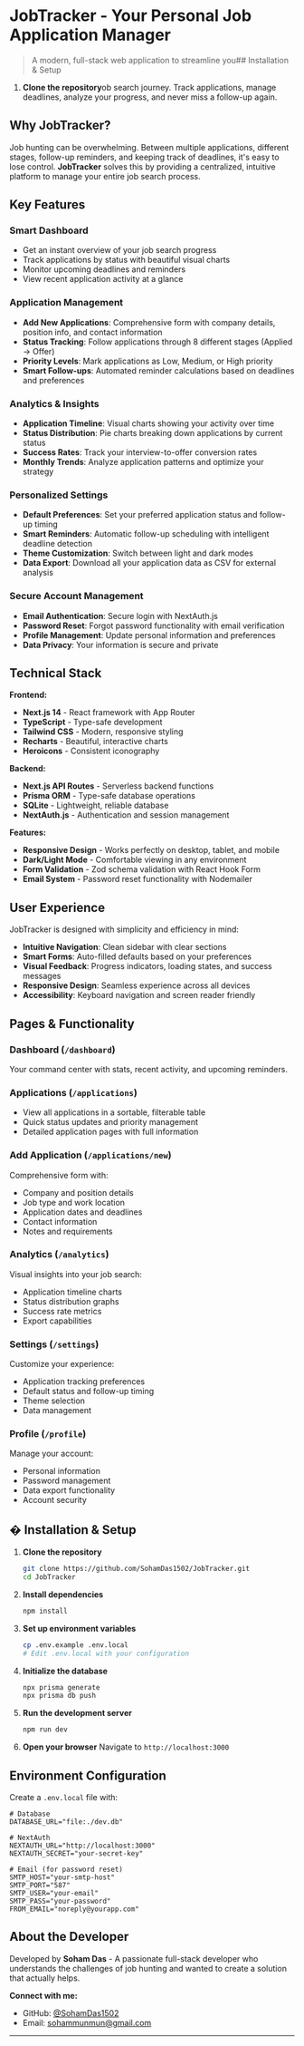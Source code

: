 # JobTracker - Your Personal Job Application Manager

> A modern, full-stack web application to streamline you## Installation & Setup

1. **Clone the repository**ob search journey. Track applications, manage deadlines, analyze your progress, and never miss a follow-up again.

## Why JobTracker?

Job hunting can be overwhelming. Between multiple applications, different stages, follow-up reminders, and keeping track of deadlines, it's easy to lose control. **JobTracker** solves this by providing a centralized, intuitive platform to manage your entire job search process.

## Key Features

### **Smart Dashboard**
- Get an instant overview of your job search progress
- Track applications by status with beautiful visual charts
- Monitor upcoming deadlines and reminders
- View recent application activity at a glance

### **Application Management**
- **Add New Applications**: Comprehensive form with company details, position info, and contact information
- **Status Tracking**: Follow applications through 8 different stages (Applied → Offer)
- **Priority Levels**: Mark applications as Low, Medium, or High priority
- **Smart Follow-ups**: Automated reminder calculations based on deadlines and preferences

### **Analytics & Insights**
- **Application Timeline**: Visual charts showing your activity over time
- **Status Distribution**: Pie charts breaking down applications by current status
- **Success Rates**: Track your interview-to-offer conversion rates
- **Monthly Trends**: Analyze application patterns and optimize your strategy

### **Personalized Settings**
- **Default Preferences**: Set your preferred application status and follow-up timing
- **Smart Reminders**: Automatic follow-up scheduling with intelligent deadline detection
- **Theme Customization**: Switch between light and dark modes
- **Data Export**: Download all your application data as CSV for external analysis

### **Secure Account Management**
- **Email Authentication**: Secure login with NextAuth.js
- **Password Reset**: Forgot password functionality with email verification
- **Profile Management**: Update personal information and preferences
- **Data Privacy**: Your information is secure and private

## Technical Stack

**Frontend:**
- **Next.js 14** - React framework with App Router
- **TypeScript** - Type-safe development
- **Tailwind CSS** - Modern, responsive styling
- **Recharts** - Beautiful, interactive charts
- **Heroicons** - Consistent iconography

**Backend:**
- **Next.js API Routes** - Serverless backend functions
- **Prisma ORM** - Type-safe database operations
- **SQLite** - Lightweight, reliable database
- **NextAuth.js** - Authentication and session management

**Features:**
- **Responsive Design** - Works perfectly on desktop, tablet, and mobile
- **Dark/Light Mode** - Comfortable viewing in any environment
- **Form Validation** - Zod schema validation with React Hook Form
- **Email System** - Password reset functionality with Nodemailer

## User Experience

JobTracker is designed with simplicity and efficiency in mind:

- **Intuitive Navigation**: Clean sidebar with clear sections
- **Smart Forms**: Auto-filled defaults based on your preferences
- **Visual Feedback**: Progress indicators, loading states, and success messages
- **Responsive Design**: Seamless experience across all devices
- **Accessibility**: Keyboard navigation and screen reader friendly

## Pages & Functionality

### **Dashboard** (`/dashboard`)
Your command center with stats, recent activity, and upcoming reminders.

### **Applications** (`/applications`)
- View all applications in a sortable, filterable table
- Quick status updates and priority management
- Detailed application pages with full information

### **Add Application** (`/applications/new`)
Comprehensive form with:
- Company and position details
- Job type and work location
- Application dates and deadlines
- Contact information
- Notes and requirements

### **Analytics** (`/analytics`)
Visual insights into your job search:
- Application timeline charts
- Status distribution graphs
- Success rate metrics
- Export capabilities

### **Settings** (`/settings`)
Customize your experience:
- Application tracking preferences
- Default status and follow-up timing
- Theme selection
- Data management

### **Profile** (`/profile`)
Manage your account:
- Personal information
- Password management
- Data export functionality
- Account security

## � Installation & Setup

1. **Clone the repository**
   ```bash
   git clone https://github.com/SohamDas1502/JobTracker.git
   cd JobTracker
   ```

2. **Install dependencies**
   ```bash
   npm install
   ```

3. **Set up environment variables**
   ```bash
   cp .env.example .env.local
   # Edit .env.local with your configuration
   ```

4. **Initialize the database**
   ```bash
   npx prisma generate
   npx prisma db push
   ```

5. **Run the development server**
   ```bash
   npm run dev
   ```

6. **Open your browser**
   Navigate to `http://localhost:3000`

## Environment Configuration

Create a `.env.local` file with:

```env
# Database
DATABASE_URL="file:./dev.db"

# NextAuth
NEXTAUTH_URL="http://localhost:3000"
NEXTAUTH_SECRET="your-secret-key"

# Email (for password reset)
SMTP_HOST="your-smtp-host"
SMTP_PORT="587"
SMTP_USER="your-email"
SMTP_PASS="your-password"
FROM_EMAIL="noreply@yourapp.com"
```

## About the Developer

Developed by **Soham Das** - A passionate full-stack developer who understands the challenges of job hunting and wanted to create a solution that actually helps.

**Connect with me:**
- GitHub: [@SohamDas1502](https://github.com/SohamDas1502)
- Email: sohammunmun@gmail.com

---
